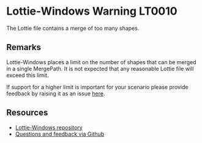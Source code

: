 ﻿[comment]: # (name:MergingALargeNumberOfShapesIsNotSupported)
[comment]: # (text:Merging a large number of shape is not supported.)

# Lottie-Windows Warning LT0010

The Lottie file contains a merge of too many shapes.

## Remarks
Lottie-Windows places a limit on the number of shapes that can be merged in a single MergePath.
It is not expected that any reasonable Lottie file will exceed this limit.

If support for a higher limit is important for your scenario please provide feedback
by raising it as an issue [here](https://github.com/windows-toolkit/Lottie-Windows/issues).

## Resources

* [Lottie-Windows repository](https://aka.ms/lottie)
* [Questions and feedback via Github](https://github.com/windows-toolkit/Lottie-Windows/issues)
